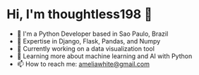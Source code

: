 # Hi, I'm thoughtless198 👋
- 🏢 I'm a Python Developer based in Sao Paulo, Brazil
- 🐍 Expertise in Django, Flask, Pandas, and Numpy
- 🔬 Currently working on a data visualization tool
- 🌱 Learning more about machine learning and AI with Python
- 📫 How to reach me: ameliawhite@gmail.com
